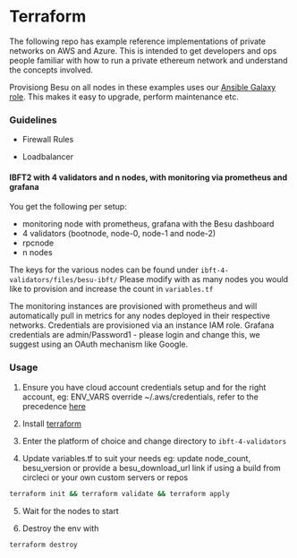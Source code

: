  
# Terraform

The following repo has example reference implementations of private networks on AWS and Azure. This is intended to get developers and ops people familiar with how to run a private ethereum network and understand the concepts involved.

Provisiong Besu on all nodes in these examples uses our [Ansible Galaxy role](https://galaxy.ansible.com/pegasyseng/hyperledger_besu). This makes it easy to upgrade, perform maintenance etc.

### Guidelines

- Firewall Rules

- Loadbalancer 

#### IBFT2 with 4 validators and n nodes, with monitoring via prometheus and grafana
You get the following per setup:
- monitoring node with prometheus, grafana with the Besu dashboard
- 4 validators (bootnode, node-0, node-1 and node-2)
- rpcnode
- n nodes 


The keys for the various nodes can be found under `ibft-4-validators/files/besu-ibft/` Please modify with as many nodes you would like to provision and increase the count in `variables.tf`

The monitoring instances are provisioned with prometheus and will automatically pull in metrics for any nodes deployed in their respective networks. Credentials are provisioned via an instance IAM role. 
Grafana credentials are admin/Password1 - please login and change this, we suggest using an OAuth mechanism like Google.

### Usage

1. Ensure you have cloud account credentials setup and for the right account, eg: ENV_VARS override ~/.aws/credentials, refer to the precedence [here](https://docs.aws.amazon.com/cli/latest/userguide/cli-configure-envvars.html)

2. Install [terraform](https://learn.hashicorp.com/terraform/getting-started/install.html)

3. Enter the platform of choice and change directory to `ibft-4-validators`

4. Update variables.tf to suit your needs
eg: update node_count, besu_version or provide a besu_download_url link if using a build from circleci or your own custom servers or repos

```bash
terraform init && terraform validate && terraform apply
```

5. Wait for the nodes to start



6. Destroy the env with 
```bash
terraform destroy
```
